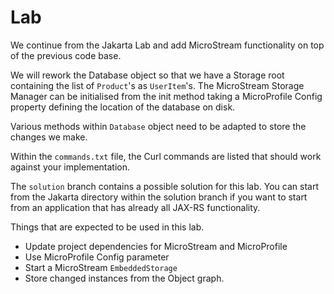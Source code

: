 # Lab

We continue from the Jakarta Lab and add MicroStream functionality on top of the previous code base.

We will rework the Database object so that we have a Storage root containing the list of `Product`'s as `UserItem`'s.  The MicroStream Storage Manager can be initialised from the init method taking a MicroProfile Config property defining the location of the database on disk.

Various methods within `Database` object need to be adapted to store the changes we make.

Within the `commands.txt` file, the Curl commands are listed that should work against your implementation.

The `solution` branch contains a possible solution for this lab.  You can start from the Jakarta directory within the solution branch if you want to start from an application that has already all JAX-RS functionality.

Things that are expected to be used in this lab.

- Update project dependencies for MicroStream and MicroProfile
- Use MicroProfile Config parameter
- Start a MicroStream `EmbeddedStorage`
- Store changed instances from the Object graph.

